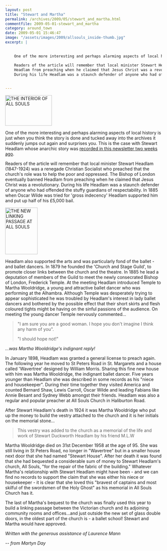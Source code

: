 ```yaml
---
layout: post
title: "Stewart and Martha"
permalink: /archives/2009/05/stewart_and_martha.html
commentfile: 2009-05-01-stewart_and_martha
category: around_town
date: 2009-05-01 15:46:47
image: "/assets/images/2009/allsouls_inside-thumb.jpg"
excerpt: |
    
    
    One of the more interesting and perhaps alarming aspects of local history is just when you think the story is done and tucked away into the archives it suddenly jumps out again and surprises you. This is the case with Stewart Headlam whose anarchic story was <a href="https://stmargarets.london/archives/2009/04/the_turbulent_priest_from_st_peters_road.html">recorded in this newsletter two weeks ago</a>
    
    Readers of the article will remember that local minister Stewart Headlam (1847-1924) was a renegade Christian Socialist who preached that the church's role was to help the poor and oppressed. The Bishop of London eventually banned
    Headlam from preaching when he claimed that Jesus Christ was a revolutionary.
    During his life Headlam was a staunch defender of anyone who had offended the stuffy guardians of respectability. In 1885 when Oscar Wilde was tried for 'gross indecency' Headlam supported him and put up half of his &pound;5,000 bail.
    

---
```


<a href="/assets/images/2009/allsouls_inside.jpg"><img src="/assets/images/2009/allsouls_inside-thumb.jpg" width="150" height="98" alt="THE INTERIOR OF ALL SOULS" class="photo right"/></a>

One of the more interesting and perhaps alarming aspects of local history is just when you think the story is done and tucked away into the archives it suddenly jumps out again and surprises you. This is the case with Stewart Headlam whose anarchic story was [recorded in this newsletter two weeks ago](/archives/2009/04/the_turbulent_priest_from_st_peters_road.html).

Readers of the article will remember that local minister Stewart Headlam (1847-1924) was a renegade Christian Socialist who preached that the church's role was to help the poor and oppressed. The Bishop of London eventually banned
Headlam from preaching when he claimed that Jesus Christ was a revolutionary.
During his life Headlam was a staunch defender of anyone who had offended the stuffy guardians of respectability. In 1885 when Oscar Wilde was tried for 'gross indecency' Headlam supported him and put up half of his £5,000 bail.

<a href="/assets/images/2009/allsouls_passage.jpg"><img src="/assets/images/2009/allsouls_passage-thumb.jpg" width="104" height="150" alt="THE NEW LINKING PASSAGE AT ALL SOULS" class="photo right" /></a>

Headlam also supported the arts and was particularly fond of the ballet - and ballet dancers. In 1879 he founded the 'Church and Stage Guild', to promote closer links between the church and the theatre. In 1885 he lead a deputation of members of the Guild to meet the newly consecrated Bishop of London, Frederick Temple. At the meeting Headlam introduced Temple to Martha Wooldridge, a young and attractive ballet dancer who was performing at the Alhambra. Although Temple was desperately trying to appear sophisticated he was troubled by Headlam's interest in lady ballet dancers and bothered by the possible effect that their short skirts and flesh coloured tights might be having on the sinful passions of the audience. On meeting the young dancer Temple nervously commented...

> "I am sure you are a good woman. I hope you don't imagine I think any harm of you".
> 
> "I should hope not!"

<cite>...was Martha Wooldridge's indignant reply!</cite>

In January 1898, Headlam was granted a general license to preach again. The following year he moved to St Peters Road in St. Margarets and a house called 'Wavertree' designed by William Morris. Sharing this fine new house with him was Martha Wooldridge, the indignant ballet dancer. Five years younger than Headlam she was described in some records as his "niece and housekeeper". During their time together they visited America and counted Bernard Shaw, Lewis Carroll, Oscar Wilde and leading Fabians like Annie Besant and Sydney Webb amongst their friends. Headlam was also a regular and popular preacher at All Souls Church in Haliburton Road.

After Stewart Headlam's death in 1924 it was Martha Wooldridge who put up the money to build the vestry attached to the church and it is her initials on the memorial stone...

> This vestry was added to the church as a memorial of the life and work of Stewart Duckworth Headlam by his friend M.L.W

Martha Wooldridge died on 31st December 1958 at the age of 95. She was still living in St Peters Road, no longer in "Wavertree" but in a smaller house next door that she had named "Stewart House". After her death it was found that she had bequested a considerable sum of money to Stewart Headlam's church, All Souls, "for the repair of the fabric of the building." Whatever Martha's relationship with Stewart Headlam might have been - and we can find no records to support the claim that she was either his niece or housekeeper - it is clear that she loved this "bravest of captains and most skilful of the swordsmen of the Holy Ghost" as his memorial in All Souls Church has it.

The last of Martha's bequest to the church was finally used this year to build a linking passage between the Victorian church and its adjoining community rooms and offices...and just outside the new set of glass double doors, in the oldest part of the church is - a ballet school! Stewart and Martha would have approved.

*Written with the generous assistance of Laurence Mann*

<cite>-- from Martyn Day</cite>
